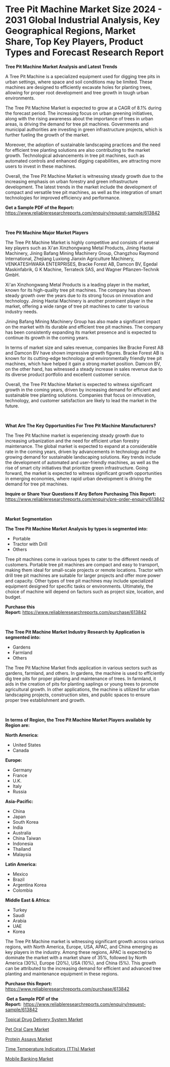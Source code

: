 <p><h1>Tree Pit Machine Market Size 2024 - 2031 Global Industrial Analysis, Key Geographical Regions, Market Share, Top Key Players, Product Types and Forecast Research Report</h1></p><p><strong>Tree Pit Machine Market Analysis and Latest Trends</strong></p>
<p><p>A Tree Pit Machine is a specialized equipment used for digging tree pits in urban settings, where space and soil conditions may be limited. These machines are designed to efficiently excavate holes for planting trees, allowing for proper root development and tree growth in tough urban environments.</p><p>The Tree Pit Machine Market is expected to grow at a CAGR of 8.1% during the forecast period. The increasing focus on urban greening initiatives, along with the rising awareness about the importance of trees in urban areas, is driving the demand for tree pit machines. Governments and municipal authorities are investing in green infrastructure projects, which is further fueling the growth of the market.</p><p>Moreover, the adoption of sustainable landscaping practices and the need for efficient tree planting solutions are also contributing to the market growth. Technological advancements in tree pit machines, such as automated controls and enhanced digging capabilities, are attracting more users to invest in these machines.</p><p>Overall, the Tree Pit Machine Market is witnessing steady growth due to the increasing emphasis on urban forestry and green infrastructure development. The latest trends in the market include the development of compact and versatile tree pit machines, as well as the integration of smart technologies for improved efficiency and performance.</p></p>
<p><strong>Get a Sample PDF of the Report:&nbsp;</strong> <a href="https://www.reliableresearchreports.com/enquiry/request-sample/613842">https://www.reliableresearchreports.com/enquiry/request-sample/613842</a></p>
<p>&nbsp;</p>
<p><strong>Tree Pit Machine Major Market Players</strong></p>
<p><p>The Tree Pit Machine Market is highly competitive and consists of several key players such as Xi'an Xinzhongwang Metal Products, Jining Haotai Machinery, Jining Bafang Mining Machinery Group, Changzhou Raymond International, Zhejiang Luxiong Jianxin Agriculture Machinery, VENKATESHWARA ENTERPRISES, Bracke Forest AB, Damcon BV, Egedal Maskinfabrik, G K Machine, Terrateck SAS, and Wagner Pflanzen-Technik GmbH.</p><p>Xi'an Xinzhongwang Metal Products is a leading player in the market, known for its high-quality tree pit machines. The company has shown steady growth over the years due to its strong focus on innovation and technology. Jining Haotai Machinery is another prominent player in the market, offering a wide range of tree pit machines to cater to various industry needs.</p><p>Jining Bafang Mining Machinery Group has also made a significant impact on the market with its durable and efficient tree pit machines. The company has been consistently expanding its market presence and is expected to continue its growth in the coming years.</p><p>In terms of market size and sales revenue, companies like Bracke Forest AB and Damcon BV have shown impressive growth figures. Bracke Forest AB is known for its cutting-edge technology and environmentally friendly tree pit machines, which have helped it gain a strong market position. Damcon BV, on the other hand, has witnessed a steady increase in sales revenue due to its diverse product portfolio and excellent customer service.</p><p>Overall, the Tree Pit Machine Market is expected to witness significant growth in the coming years, driven by increasing demand for efficient and sustainable tree planting solutions. Companies that focus on innovation, technology, and customer satisfaction are likely to lead the market in the future.</p></p>
<p>&nbsp;</p>
<p><strong>What Are The Key Opportunities For Tree Pit Machine Manufacturers?</strong></p>
<p><p>The Tree Pit Machine market is experiencing steady growth due to increasing urbanization and the need for efficient urban forestry maintenance. The global market is expected to expand at a considerable rate in the coming years, driven by advancements in technology and the growing demand for sustainable landscaping solutions. Key trends include the development of automated and user-friendly machines, as well as the rise of smart city initiatives that prioritize green infrastructure. Going forward, the market is expected to witness significant growth opportunities in emerging economies, where rapid urban development is driving the demand for tree pit machines.</p></p>
<p><strong>Inquire or Share Your Questions If Any Before Purchasing This Report:</strong> <a href="https://www.reliableresearchreports.com/enquiry/pre-order-enquiry/613842">https://www.reliableresearchreports.com/enquiry/pre-order-enquiry/613842</a></p>
<p>&nbsp;</p>
<p><strong>Market Segmentation</strong></p>
<p><strong>The Tree Pit Machine Market Analysis by types is segmented into:</strong></p>
<p><ul><li>Portable</li><li>Tractor with Drill</li><li>Others</li></ul></p>
<p><p>Tree pit machines come in various types to cater to the different needs of customers. Portable tree pit machines are compact and easy to transport, making them ideal for small-scale projects or remote locations. Tractor with drill tree pit machines are suitable for larger projects and offer more power and capacity. Other types of tree pit machines may include specialized equipment designed for specific tasks or environments. Ultimately, the choice of machine will depend on factors such as project size, location, and budget.</p></p>
<p><strong>Purchase this Report:&nbsp;</strong><a href="https://www.reliableresearchreports.com/purchase/613842">https://www.reliableresearchreports.com/purchase/613842</a></p>
<p>&nbsp;</p>
<p><strong>The Tree Pit Machine Market Industry Research by Application is segmented into:</strong></p>
<p><ul><li>Gardens</li><li>Farmland</li><li>Others</li></ul></p>
<p><p>The Tree Pit Machine Market finds application in various sectors such as gardens, farmland, and others. In gardens, the machine is used to efficiently dig tree pits for proper planting and maintenance of trees. In farmland, it aids in the creation of pits for planting saplings or young trees to promote agricultural growth. In other applications, the machine is utilized for urban landscaping projects, construction sites, and public spaces to ensure proper tree establishment and growth.</p></p>
<p>&nbsp;</p>
<p><strong>In terms of Region, the Tree Pit Machine Market Players available by Region are:</strong></p>
<p>
    <p> <strong> North America: </strong>
        <ul>
            <li>United States</li>
            <li>Canada</li>
        </ul>
        </p> 
    <p> <strong> Europe: </strong>
        <ul>
            <li>Germany</li>
            <li>France</li>
            <li>U.K.</li>
            <li>Italy</li>
            <li>Russia</li>
        </ul>
        </p> 
    <p> <strong> Asia-Pacific: </strong>
        <ul>
            <li>China</li>
            <li>Japan</li>
            <li>South Korea</li>
            <li>India</li>
            <li>Australia</li>
            <li>China Taiwan</li>
            <li>Indonesia</li>
            <li>Thailand</li>
            <li>Malaysia</li>
        </ul>
        </p> 
    <p> <strong> Latin America: </strong>
        <ul>
            <li>Mexico</li>
            <li>Brazil</li>
            <li>Argentina Korea</li>
            <li>Colombia</li>
        </ul>
        </p> 
    <p> <strong> Middle East & Africa: </strong>
        <ul>
            <li>Turkey</li>
            <li>Saudi</li>
            <li>Arabia</li>
            <li>UAE</li>
            <li>Korea</li>
        </ul>
    </p>
    </p>
<p><p>The Tree Pit Machine market is witnessing significant growth across various regions, with North America, Europe, USA, APAC, and China emerging as key players in the industry. Among these regions, APAC is expected to dominate the market with a market share of 35%, followed by North America (30%), Europe (20%), USA (10%), and China (5%). This growth can be attributed to the increasing demand for efficient and advanced tree planting and maintenance equipment in these regions.</p></p>
<p><strong>Purchase this Report: </strong><a href="https://www.reliableresearchreports.com/purchase/613842">https://www.reliableresearchreports.com/purchase/613842</a></p>
<p>&nbsp;<strong>Get a Sample PDF of the Report:&nbsp;&nbsp;</strong><a href="https://www.reliableresearchreports.com/enquiry/request-sample/613842">https://www.reliableresearchreports.com/enquiry/request-sample/613842</a></p>
<p><strong></strong></p>
<p><p><a href="https://medium.com/@karleeprice2004/topical-drug-delivery-system-market-size-and-market-trends-complete-industry-overview-2024-to-5e934f069c07">Topical Drug Delivery System Market</a></p><p><a href="https://medium.com/@evertkohler82/pet-oral-care-market-the-key-to-successful-business-strategy-forecast-till-2031-100f6c145c7b">Pet Oral Care Market</a></p><p><a href="https://medium.com/@evertkohler82/protein-assays-nbsp-market-focuses-on-market-share-size-and-projected-forecast-till-2031-a4f438ed5a87">Protein Assays Market</a></p><p><a href="https://github.com/lataunyatinikmelvin59ilbd0dv/Market-Research-Report-List-1/blob/main/time-temperature-indicators-ttis-market.md">Time Temperature Indicators (TTIs) Market</a></p><p><a href="https://medium.com/@karleeprice2004/mobile-banking-market-research-report-its-history-and-forecast-2024-to-2031-4e10b139585f">Mobile Banking Market</a></p></p>